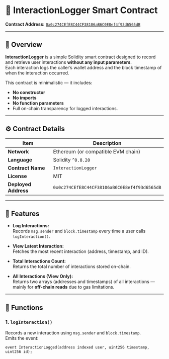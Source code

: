 # 🧾 InteractionLogger Smart Contract

**Contract Address:** [`0x0c274CEfE8C44CF38106aB6C0E8ef4f93d6565dB`](https://etherscan.io/address/0x0c274CEfE8C44CF38106aB6C0E8ef4f93d6565dB)

---

## 📜 Overview

**InteractionLogger** is a simple Solidity smart contract designed to record and retrieve user interactions **without any input parameters**.  
Each interaction logs the caller’s wallet address and the block timestamp of when the interaction occurred.

This contract is minimalistic — it includes:
- **No constructor**
- **No imports**
- **No function parameters**
- Full on-chain transparency for logged interactions.

---

## ⚙️ Contract Details

| Item | Description |
|------|--------------|
| **Network** | Ethereum (or compatible EVM chain) |
| **Language** | Solidity `^0.8.20` |
| **Contract Name** | `InteractionLogger` |
| **License** | MIT |
| **Deployed Address** | `0x0c274CEfE8C44CF38106aB6C0E8ef4f93d6565dB` |

---

## 🧩 Features

- **Log Interactions:**  
  Records `msg.sender` and `block.timestamp` every time a user calls `logInteraction()`.

- **View Latest Interaction:**  
  Fetches the most recent interaction (address, timestamp, and ID).

- **Total Interactions Count:**  
  Returns the total number of interactions stored on-chain.

- **All Interactions (View Only):**  
  Returns two arrays (addresses and timestamps) of all interactions — mainly for **off-chain reads** due to gas limitations.

---

## 🧠 Functions

### 1. `logInteraction()`
Records a new interaction using `msg.sender` and `block.timestamp`.  
Emits the event:
```solidity
event InteractionLogged(address indexed user, uint256 timestamp, uint256 id);
